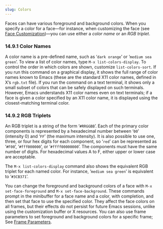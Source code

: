 ```yaml
---
slug: Colors
---
```


Faces can have various foreground and background colors. When you specify a color for a face—for instance, when customizing the face (see [Face Customization](Face-Customization))—you can use either a *color name* or an *RGB triplet*.

### 14.9.1 Color Names

A color name is a pre-defined name, such as ‘`dark orange`’ or ‘`medium sea green`’. To view a list of color names, type `M-x list-colors-display`. To control the order in which colors are shown, customize `list-colors-sort`. If you run this command on a graphical display, it shows the full range of color names known to Emacs (these are the standard X11 color names, defined in X’s `rgb.txt` file). If you run the command on a text terminal, it shows only a small subset of colors that can be safely displayed on such terminals. However, Emacs understands X11 color names even on text terminals; if a face is given a color specified by an X11 color name, it is displayed using the closest-matching terminal color.

### 14.9.2 RGB Triplets

An RGB triplet is a string of the form ‘`#RRGGBB`’. Each of the primary color components is represented by a hexadecimal number between ‘`00`’ (intensity 0) and ‘`FF`’ (the maximum intensity). It is also possible to use one, three, or four hex digits for each component, so ‘`red`’ can be represented as ‘`#F00`’, ‘`#fff000000`’, or ‘`#ffff00000000`’. The components must have the same number of digits. For hexadecimal values A to F, either upper or lower case are acceptable.

The `M-x list-colors-display` command also shows the equivalent RGB triplet for each named color. For instance, ‘`medium sea green`’ is equivalent to ‘`#3CB371`’.

You can change the foreground and background colors of a face with `M-x set-face-foreground` and `M-x set-face-background`. These commands prompt in the minibuffer for a face name and a color, with completion, and then set that face to use the specified color. They affect the face colors on all frames, but their effects do not persist for future Emacs sessions, unlike using the customization buffer or X resources. You can also use frame parameters to set foreground and background colors for a specific frame; See [Frame Parameters](Frame-Parameters).
